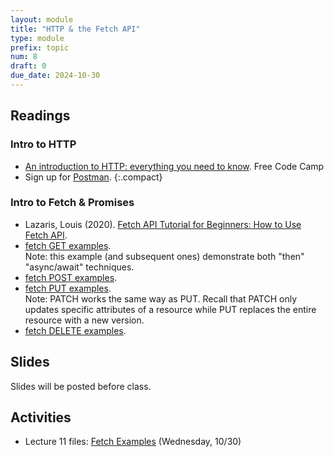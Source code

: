 ```yaml
---
layout: module
title: "HTTP & the Fetch API"
type: module
prefix: topic
num: 8
draft: 0
due_date: 2024-10-30
---
```


## Readings

### Intro to HTTP
* <a href="https://www.freecodecamp.org/news/http-and-everything-you-need-to-know-about-it/" target="_blank">An introduction to HTTP: everything you need to know</a>. Free Code Camp
* Sign up for <a href="https://identity.getpostman.com/signup" target="_blank">Postman</a>.
{:.compact}

### Intro to Fetch & Promises
* Lazaris, Louis (2020). <a href="" target="_blank">Fetch API Tutorial for Beginners: How to Use Fetch API</a>.
* <a href="https://dev.to/silvenleaf/fetch-api-easiest-explanation-part-1-4-get-silvenleaf-21e2" target="_blank">fetch GET examples</a>.<br>Note: this example (and subsequent ones) demonstrate both "then" "async/await" techniques.
* <a href="https://dev.to/silvenleaf/fetch-api-easiest-explanation-part-2-4-post-by-silvenleaf-1kmh" target="_blank">fetch POST examples</a>.
* <a href="https://dev.to/silvenleaf/fetch-api-easiest-explanation-part-3-4-put-by-silvenleaf-3oe8" target="_blank">fetch PUT examples</a>.<br>Note: PATCH works the same way as PUT. Recall that PATCH only updates specific attributes of a resource while PUT replaces the entire resource with a new version.
* <a href="https://dev.to/silvenleaf/fetch-api-easiest-explanation-part-4-4-delete-by-silvenleaf-4376">fetch DELETE examples</a>.

<!-- ## Promises
* https://www.w3schools.com/js/js_promise.asp 
* https://promisesaplus.com/#terminology -->


## Slides
Slides will be posted before class.

<!-- * Lecture 11: <a href="https://docs.google.com/presentation/d/1zSRy-ae4G9Sohu_VXaeSbxOpLgyg2XVj/edit?usp=sharing&ouid=113376576186080604800&rtpof=true&sd=true" target="_blank">Intro to HTTP & Fetch</a> -->
<!-- * Lecture 12: <a href="" target="_blank">Authentication Headers, GitHub Pages, Intro to HW4</a> -->

<!-- * Lecture 13: <a href="https://docs.google.com/presentation/d/1yh52FPBvmWF5TOhhHMux1uStYqIZRn0aGrTaBm5b91Q/edit?usp=sharing" target="_blank">HW4 tips, modal windows</a> -->


## Activities
* Lecture 11 files: [Fetch Examples](/fall2024/course-files/lectures/lecture11.zip) (Wednesday, 10/30)
